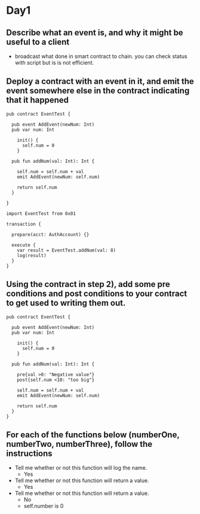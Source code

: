 # Day1

## Describe what an event is, and why it might be useful to a client

- broadcast what done in smart contract to chain. you can check status with script but  is is not efficient.

## Deploy a contract with an event in it, and emit the event somewhere else in the contract indicating that it happened

``` flow
pub contract EventTest {

  pub event AddEvent(newNum: Int)
  pub var num: Int

    init() {
      self.num = 0
    }

  pub fun addNum(val: Int): Int {

    self.num = self.num + val
    emit AddEvent(newNum: self.num)
    
    return self.num
  }

}
```

```flow
import EventTest from 0x01

transaction {

  prepare(acct: AuthAccount) {}

  execute {
    var result = EventTest.addNum(val: 8)
    log(result)
  }
}
```

## Using the contract in step 2), add some pre conditions and post conditions to your contract to get used to writing them out.

```flow
pub contract EventTest {

  pub event AddEvent(newNum: Int)
  pub var num: Int

    init() {
      self.num = 0
    }

  pub fun addNum(val: Int): Int {

    pre{val >0: "Negative value"}
    post{self.num <10: "too big"}

    self.num = self.num + val
    emit AddEvent(newNum: self.num)
    
    return self.num
  }
}
```

## For each of the functions below (numberOne, numberTwo, numberThree), follow the instructions

- Tell me whether or not this function will log the name.
  - Yes
- Tell me whether or not this function will return a value.
  - Yes
- Tell me whether or not this function will return a value.
  - No
  - self.number  is 0

